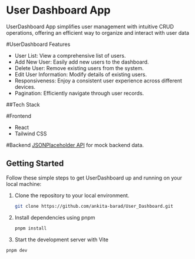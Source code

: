 # User Dashboard App

UserDashboard App simplifies user management with intuitive CRUD operations, 
offering an efficient way to organize and interact with user data

#UserDashboard Features

- User List: View a comprehensive list of users.
- Add New User: Easily add new users to the dashboard.
- Delete User: Remove existing users from the system.
- Edit User Information: Modify details of existing users.
- Responsiveness: Enjoy a consistent user experience across different devices.
- Pagination: Efficiently navigate through user records.

##Tech Stack

#Frontend

- React
- Tailwind CSS

#Backend
[JSONPlaceholder API](https://jsonplaceholder.typicode.com/) for mock backend data.



## Getting Started
Follow these simple steps to get UserDashboard up and running on your local machine:

1. Clone the repository to your local environment.
   ```bash
   git clone https://github.com/ankita-barad/User_Dashboard.git

2. Install dependencies using pnpm
   ```bash
   pnpm install

3. Start the development server with Vite
  ```bash
  pnpm dev







